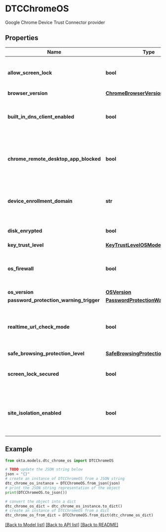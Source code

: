 # DTCChromeOS

Google Chrome Device Trust Connector provider

## Properties

Name | Type | Description | Notes
------------ | ------------- | ------------- | -------------
**allow_screen_lock** | **bool** | Indicates whether the AllowScreenLock enterprise policy is enabled | [optional] 
**browser_version** | [**ChromeBrowserVersion**](ChromeBrowserVersion.md) |  | [optional] 
**built_in_dns_client_enabled** | **bool** | Indicates if a software stack is used to communicate with the DNS server | [optional] 
**chrome_remote_desktop_app_blocked** | **bool** | Indicates whether access to the Chrome Remote Desktop application is blocked through a policy | [optional] 
**device_enrollment_domain** | **str** | Enrollment domain of the customer that is currently managing the device | [optional] 
**disk_enrypted** | **bool** | Indicates whether the main disk is encrypted | [optional] 
**key_trust_level** | [**KeyTrustLevelOSMode**](KeyTrustLevelOSMode.md) |  | [optional] 
**os_firewall** | **bool** | Indicates whether a firewall is enabled at the OS-level on the device | [optional] 
**os_version** | [**OSVersion**](OSVersion.md) |  | [optional] 
**password_protection_warning_trigger** | [**PasswordProtectionWarningTrigger**](PasswordProtectionWarningTrigger.md) |  | [optional] 
**realtime_url_check_mode** | **bool** | Indicates whether enterprise-grade (custom) unsafe URL scanning is enabled | [optional] 
**safe_browsing_protection_level** | [**SafeBrowsingProtectionLevel**](SafeBrowsingProtectionLevel.md) |  | [optional] 
**screen_lock_secured** | **bool** | Indicates whether the device is password-protected | [optional] 
**site_isolation_enabled** | **bool** | Indicates whether the Site Isolation (also known as **Site Per Process**) setting is enabled | [optional] 

## Example

```python
from okta.models.dtc_chrome_os import DTCChromeOS

# TODO update the JSON string below
json = "{}"
# create an instance of DTCChromeOS from a JSON string
dtc_chrome_os_instance = DTCChromeOS.from_json(json)
# print the JSON string representation of the object
print(DTCChromeOS.to_json())

# convert the object into a dict
dtc_chrome_os_dict = dtc_chrome_os_instance.to_dict()
# create an instance of DTCChromeOS from a dict
dtc_chrome_os_from_dict = DTCChromeOS.from_dict(dtc_chrome_os_dict)
```
[[Back to Model list]](../README.md#documentation-for-models) [[Back to API list]](../README.md#documentation-for-api-endpoints) [[Back to README]](../README.md)


